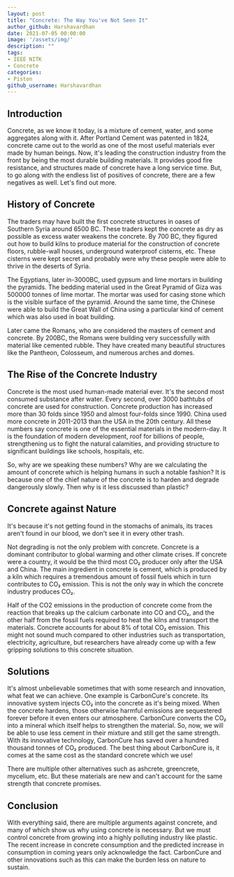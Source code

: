 ```yaml
---
layout: post
title: "Concrete: The Way You've Not Seen It"
author_github: Harshavardhan
date: 2021-07-05 00:00:00
image: '/assets/img/'
description: ""
tags:
- IEEE NITK
- Concrete
categories:
- Piston
github_username: Harshavardhan
---
```


## Introduction

Concrete, as we know it today, is a mixture of cement, water, and some aggregates along with it. After Portland Cement was patented in 1824, concrete came out to the world as one of the most useful materials ever made by human beings. Now, it's leading the construction industry from the front by being the most durable building materials. It provides good fire resistance, and structures made of concrete have a long service time. But, to go along with the endless list of positives of concrete, there are a few negatives as well. Let's find out more.

## History of Concrete

The traders may have built the first concrete structures in oases of Southern Syria around 6500 BC. These traders kept the concrete as dry as possible as excess water weakens the concrete. By 700 BC, they figured out how to build kilns to produce material for the construction of concrete floors, rubble-wall houses, underground waterproof cisterns, etc. These cisterns were kept secret and probably were why these people were able to thrive in the deserts of Syria.

The Egyptians, later in-3000BC, used gypsum and lime mortars in building the pyramids. The bedding material used in the Great Pyramid of Giza was 500000 tonnes of lime mortar. The mortar was used for casing stone which is the visible surface of the pyramid. Around the same time, the Chinese were able to build the Great Wall of China using a particular kind of cement which was also used in boat building.

Later came the Romans, who are considered the masters of cement and concrete. By 200BC, the Romans were building very successfully with material like cemented rubble. They have created many beautiful structures like the Pantheon, Colosseum, and numerous arches and domes.

## The Rise of the Concrete Industry

Concrete is the most used human-made material ever. It's the second most consumed substance after water. Every second, over 3000 bathtubs of concrete are used for construction. Concrete production has increased more than 30 folds since 1950 and almost four-folds since 1990. China used more concrete in 2011-2013 than the USA in the 20th century. All these numbers say concrete is one of the essential materials in the modern-day. It is the foundation of modern development, roof for billions of people, strengthening us to fight the natural calamities, and providing structure to significant buildings like schools, hospitals, etc.

So, why are we speaking these numbers? Why are we calculating the amount of concrete which is helping humans in such a notable fashion? It is because one of the chief nature of the concrete is to harden and degrade dangerously slowly. Then why is it less discussed than plastic?

## Concrete against Nature

It's because it's not getting found in the stomachs of animals, its traces aren't found in our blood, we don't see it in every other trash.

Not degrading is not the only problem with concrete. Concrete is a dominant contributor to global warming and other climate crises. If concrete were a country, it would be the third most CO₂ producer only after the USA and China. The main ingredient in concrete is cement, which is produced by a kiln which requires a tremendous amount of fossil fuels which in turn contributes to CO₂ emission. This is not the only way in which the concrete industry produces CO₂.

Half of the CO2 emissions in the production of concrete come from the reaction that breaks up the calcium carbonate into CO and CO₂, and the other half from the fossil fuels required to heat the kilns and transport the materials. Concrete accounts for about 8% of total CO₂ emission. This might not sound much compared to other industries such as transportation, electricity, agriculture, but researchers have already come up with a few gripping solutions to this concrete situation.

## Solutions

It's almost unbelievable sometimes that with some research and innovation, what feat we can achieve. One example is CarbonCure's concrete. Its innovative system injects CO₂ into the concrete as it's being mixed. When the concrete hardens, those otherwise harmful emissions are sequestered forever before it even enters our atmosphere. CarbonCure converts the CO₂ into a mineral which itself helps to strengthen the material. So, now, we will be able to use less cement in their mixture and still get the same strength. With its innovative technology, CarbonCure has saved over a hundred thousand tonnes of CO₂ produced. The best thing about CarbonCure is, it comes at the same cost as the standard concrete which we use!

There are multiple other alternatives such as ashcrete, greencrete, mycelium, etc. But these materials are new and can't account for the same strength that concrete promises.

## Conclusion

With everything said, there are multiple arguments against concrete, and many of which show us why using concrete is necessary. But we must control concrete from growing into a highly polluting industry like plastic. The recent increase in concrete consumption and the predicted increase in consumption in coming years only acknowledge the fact. CarbonCure and other innovations such as this can make the burden less on nature to sustain.
